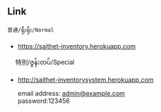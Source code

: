 

## Link
    普通/ရိုးရိုး/Normal
* https://saithet-inventory.herokuapp.com

　  特別/ဇွန်းတပ်/Special
* http://saithet-inventorysystem.herokuapp.com <br>
      <p>email address: <text>admin@example.com</text>   <br>
           password:123456 </p>
